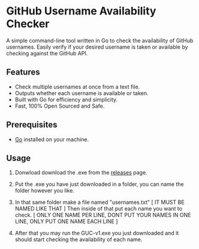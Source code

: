 # GitHub Username Availability Checker

A simple command-line tool written in Go to check the availability of GitHub usernames. Easily verify if your desired username is taken or available by checking against the GitHub API.

## Features

- Check multiple usernames at once from a text file.
- Outputs whether each username is available or taken.
- Built with Go for efficiency and simplicity.
- Fast, 100% Open Sourced and Safe.

## Prerequisites

- [Go](https://golang.org/dl/) installed on your machine.

## Usage
1. Donwload download the .exe from the [releases](https://github.com/c7md/GUC/releases/tag/v1) page.

2. Put the .exe you have just downloaded in a folder, you can name the folder however you like.

3. In that same folder make a file named "usernames.txt" [ IT MUST BE NAMED LIKE THAT ]
Then inside of that put each name you want to check. [ ONLY ONE NAME PER LINE, DONT PUT YOUR NAMES IN ONE LINE, ONLY PUT ONE NAME EACH LINE ]

5. After that you may run the GUC-v1.exe you just downloaded and it should start checking the availability of each name.


